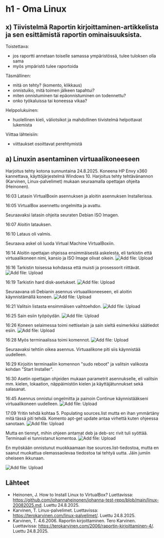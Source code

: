 # h1 - Oma Linux

## x) Tiivistelmä Raportin kirjoittaminen-artikkelista ja sen esittämistä raportin ominaisuuksista.

Toistettava:
- jos raportti annetaan toiselle samassa ympäristössä, tulee tuloksen olla sama
- myös ympäristö tulee raportoida

Täsmällinen:
- mitä on tehty? (komento, klikkaus)
- onnistuiko, mitä toimen jälkeen tapahtui?
- miten onnistuminen tai epäonnistuminen on todennettu?
- onko työkaluissa tai koneessa vikaa?
  
Helppolukuinen:
- huolellinen kieli, väliotsikot ja mahdollinen tiivistelmä helpottavat lukemista
  
Viittaa lähteisiin:
- viittaukset osoittavat perehtymistä

## a) Linuxin asentaminen virtuaalikoneeseen
Harjoitus tehty kotona sunnuntaina 24.8.2025. Koneena HP Envy x360 kannettava, käyttöjärjestelmä Windows 10. Harjoitus tehty tehtävänannon (Karvinen, Linux-palvelimet) mukaan seuraamalla opettajan ohjeita (Heinonen).

16:03 Latasin VirtualBoxin asennuksen ja aloitin asennuksen Installerissa. 

16:05 VirtualBox asennettu ongelmitta ja avattu.

Seuraavaksi latasin ohjeita seuraten Debian ISO Imagen.

16:07 Aloitin latauksen.

16:10 Lataus oli valmis.

Seuraava askel oli luoda Virtual Machine VirtualBoxiin.

16:14 Aloitin opettajan ohjeissa ensimmäisestä askelesta, eli tarkistin että virtuaalikoneen nimi, kansio ja ISO Image olivat oikein. ![Add file: Upload](pictures/virtualbox1.png)

16:16 Tarkistin toisessa kohdassa että muisti ja prosessorit riittävät. ![Add file: Upload](pictures/virtualbox2.png)

16:19 Tarkistin hard disk-asetukset. ![Add file: Upload](pictures/virtualbox3.png)

Seuraavana oli Debianin asennus virtuaalikoneeseen, eli aloitin käynnistämällä koneen. ![Add file: Upload](pictures/virtualbox4.png)

16:21 Valitsin listasta ensimmäisen vaihtoehdon. ![Add file: Upload](pictures/virtualbox5.png)

16:25 Sain esiin työpöydän. ![Add file: Upload](pictures/virtualbox6.png)

16:26 Koneen selaimessa toimi nettiselain ja sain sieltä esimerkiksi säätiedot esiin. ![Add file: Upload](pictures/virtualbox7.png)

16:28 Myös terminaalissa toimi komennot. ![Add file: Upload](pictures/virtualbox8.png)

Seuraavaksi tehtiin oikea asennus. Virtuaalikone piti siis käynnistää uudelleen.

16:29 Kirjoitin terminaaliin komennon "sudo reboot" ja valitsin valikosta kohdan "Start Installer".

16:30 Asetin opettajan ohjeiden mukaan parametrit asennukselle, eli valitsin mm. kielen, lokaation, näppäimistön kielen ja käyttäjätunnukset sekä salasanat.

16:45 Asennus onnistui ongelmitta ja painoin Continue käynnistääkseni virtuaalikoneen uudelleen. ![Add file: Upload](pictures/virtualbox9.png)

17:09 Yritin tehdä kohtaa 5. Populating sources.list mutta en ihan ymmärtäny mitä tässä piti tehdä. Komento apt-get update antaa virhettä kuten ohjeessa sanotaan. ![Add file: Upload](pictures/virtualbox10.png)

Mutta en tiennyt, mihin ohjeen antamat deb ja deb-src rivit tuli syöttää. Terminaali ei tunnistanut komentoa. ![Add file: Upload](pictures/virtualbox11.png)

En myöskään onnistunut muokkaamaan itse sources.list-tiedostoa, mutta en saanut muokattua olemassaolevaa tiedostoa tai tehtyä uutta. Jäin jumiin oheiseen ikkunaan. 

![Add file: Upload](pictures/virtualbox12.png)

## Lähteet
- Heinonen, J. How to Install Linux to VirtualBox? Luettavissa: https://github.com/johannaheinonen/johanna-test-repo/blob/main/linux-20082025.md. Luettu 24.8.2025.
- Karvinen, T. Linux-palvelimet. Luettavissa: https://terokarvinen.com/linux-palvelimet/. Luettu 24.8.2025.
- Karvinen, T. 4.6.2006. Raportin kirjoittaminen. Tero Karvinen. Luettavissa: https://terokarvinen.com/2006/raportin-kirjoittaminen-4/. Luettu 24.8.2025.
